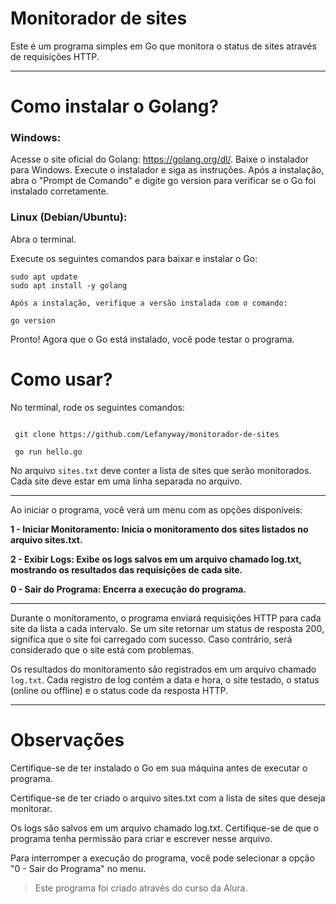 # Monitorador de sites
Este é um programa simples em Go que monitora o status de sites através de requisições HTTP. 

---
# Como instalar o Golang?
### Windows:
Acesse o site oficial do Golang: https://golang.org/dl/.
Baixe o instalador para Windows.
Execute o instalador e siga as instruções.
Após a instalação, abra o "Prompt de Comando" e digite go version para verificar se o Go foi instalado corretamente.

### Linux (Debian/Ubuntu):
Abra o terminal.

Execute os seguintes comandos para baixar e instalar o Go:

```
sudo apt update
sudo apt install -y golang

Após a instalação, verifique a versão instalada com o comando:

go version

```
Pronto! Agora que o Go está instalado, você pode testar o programa.

# Como usar?

No terminal, rode os seguintes comandos:
```

 git clone https://github.com/Lefanyway/monitorador-de-sites

 go run hello.go

```
No arquivo `sites.txt` deve conter a lista de sites que serão monitorados. Cada site deve estar em uma linha separada no arquivo.

---

Ao iniciar o programa, você verá um menu com as opções disponíveis:

 **1 - Iniciar Monitoramento: Inicia o monitoramento dos sites listados no arquivo sites.txt.**

 **2 - Exibir Logs: Exibe os logs salvos em um arquivo chamado log.txt, mostrando os resultados das requisições de cada site.**

 **0 - Sair do Programa: Encerra a execução do programa.**

 ---

Durante o monitoramento, o programa enviará requisições HTTP para cada site da lista a cada intervalo. Se um site retornar um status de resposta 200, significa que o site foi carregado com sucesso. Caso contrário, será considerado que o site está com problemas.

Os resultados do monitoramento são registrados em um arquivo chamado `log.txt`. Cada registro de log contém a data e hora, o site testado, o status (online ou offline) e o status code da resposta HTTP.

---
# Observações
Certifique-se de ter instalado o Go em sua máquina antes de executar o programa.

Certifique-se de ter criado o arquivo sites.txt com a lista de sites que deseja monitorar.

Os logs são salvos em um arquivo chamado log.txt. Certifique-se de que o programa tenha permissão para criar e escrever nesse arquivo.

Para interromper a execução do programa, você pode selecionar a opção "0 - Sair do Programa" no menu.

> Este programa foi criado através do curso da Alura.
